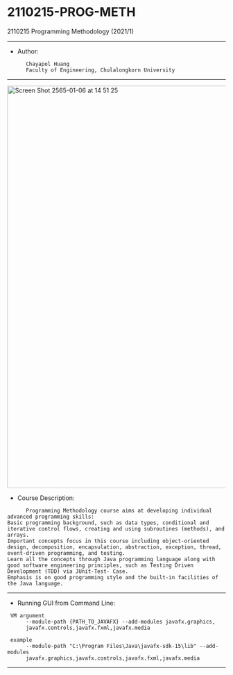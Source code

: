 # 2110215-PROG-METH
2110215 Programming Methodology (2021/1) 

---------------------------------------------------------------------

* Author:
```
      Chayapol Huang 
      Faculty of Engineering, Chulalongkorn University
```
---------------------------------------------------------------------
 
<img width="927" alt="Screen Shot 2565-01-06 at 14 51 25" src="https://user-images.githubusercontent.com/69767104/148348206-94946fe9-d2cf-4840-a9b7-605f29f45ae6.png">


* Course Description:
```
      Programming Methodology course aims at developing individual advanced programming skills:
Basic programming background, such as data types, conditional and iterative control flows, creating and using subroutines (methods), and arrays. 
Important concepts focus in this course including object-oriented design, decomposition, encapsulation, abstraction, exception, thread, event-driven programming, and testing. 
Learn all the concepts through Java programming language along with good software engineering principles, such as Testing Driven Development (TDD) via JUnit-Test- Case. 
Emphasis is on good programming style and the built-in facilities of the Java language.
```

---------------------------------------------------------------------

* Running GUI from Command Line:
```
 VM argument
      --module-path {PATH_TO_JAVAFX} --add-modules javafx.graphics,
      javafx.controls,javafx.fxml,javafx.media

 example 
      --module-path "C:\Program Files\Java\javafx-sdk-15\lib" --add-modules 
      javafx.graphics,javafx.controls,javafx.fxml,javafx.media
```


----------------------------------------------------------------------
